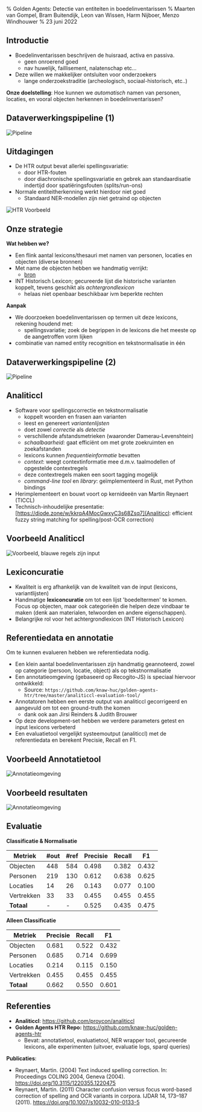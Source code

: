 % Golden Agents: Detectie van entiteiten in boedelinventarissen
% Maarten van Gompel, Bram Buitendijk, Leon van Wissen, Harm Nijboer, Menzo Windhouwer
% 23 juni 2022 

## Introductie

* Boedelinventarissen beschrijven de huisraad, activa en passiva.
    * geen onroerend goed
    * nav huwelijk, faillisement, nalatenschap etc...
* Deze willen we makkelijker ontsluiten voor onderzoekers
    * lange onderzoekstraditie (archeologisch, sociaal-historisch, etc..)

 **Onze doelstelling**: Hoe kunnen we *automatisch* namen van personen, locaties, en vooral objecten herkennen in boedelinventarissen?

## Dataverwerkingspipeline (1)

![Pipeline](pipeline.png)

## Uitdagingen

 * De HTR output bevat allerlei spellingsvariatie:
    - door HTR-fouten
    - door diachronische spellingsvariatie en gebrek aan standaardisatie indertijd door spatiëringsfouten (splits/run-ons)
* Normale entiteitherkenning werkt hierdoor niet goed
    - Standaard NER-modellen zijn niet getraind op objecten

![HTR Voorbeeld](htr.png)

## Onze strategie

**Wat hebben we?**

* Een flink aantal lexicons/thesauri met namen van personen, locaties en objecten (diverse bronnen)
* Met name de objecten hebben we handmatig verrijkt:
    * [bron](https://github.com/knaw-huc/golden-agents-htr/blob/master/resources/boedeltermen.csv)
* INT Historisch Lexicon; gecureerde lijst die historische varianten koppelt, tevens geschikt als *achtergrondlexicon*
    * helaas niet openbaar beschikbaar ivm beperkte rechten

**Aanpak**

* We doorzoeken boedelinventarissen op termen uit deze lexicons, rekening houdend met:
    * spellingsvariatie; zoek de begrippen in de lexicons die het meeste op de aangetroffen vorm lijken
* combinatie van named entity recognition en tekstnormalisatie in één


## Dataverwerkingspipeline (2)

![Pipeline](pipeline.png)

## Analiticcl

* Software voor spellingscorrectie en tekstnormalisatie
    * koppelt woorden en frasen aan varianten
    * leest en genereert *variantenlijsten*
    * doet zowel *correctie* als *detectie*
    * verschillende afstandsmetrieken (waaronder Damerau-Levenshtein)
    * *schaalbaarheid:* gaat efficiënt om met grote zoekruimten en zoekafstanden
    * lexicons kunnen *frequentieinformatie* bevatten
    * *context*: weegt contextinformatie mee d.m.v. taalmodellen of opgestelde contextregels
    * deze contextregels maken een soort tagging mogelijk
    * *command-line tool* en *library*: geïmplementeerd in Rust, met Python bindings
* Herimplementeert en bouwt voort op kernideeën van Martin Reynaert  (TICCL)
* Technisch-inhoudelijke presentatie: [https://diode.zone/w/kkrqA4MocGwxyC3s68Zsq7](Analiticcl: efficient fuzzy string matching for spelling/post-OCR correction)

## Voorbeeld Analiticcl

![Voorbeeld, blauwe regels zijn input](analiticcl-query.png)

## Lexiconcuratie

* Kwaliteit is erg afhankelijk van de kwaliteit van de input (lexicons, variantlijsten)
* Handmatige **lexiconcuratie** om tot een lijst 'boedeltermen' te komen. Focus op objecten, maar ook categorieën die helpen deze vindbaar te maken (denk aan materialen, telwoorden en andere eigenschappen).
* Belangrijke rol voor het achtergrondlexicon (INT Historisch Lexicon)

## Referentiedata en annotatie

Om te kunnen evalueren hebben we referentiedata nodig.

* Een klein aantal boedelinventarissen zijn handmatig geannoteerd, zowel op categorie (persoon, locatie, object) als op tekstnormalisatie
* Een annotatieomgeving (gebaseerd op Recogito-JS) is speciaal hiervoor ontwikkeld:
    * Source: ``https://github.com/knaw-huc/golden-agents-htr/tree/master/analiticcl-evaluation-tool/``
* Annotatoren hebben een eerste output van analiticcl gecorrigeerd en aangevuld om tot een ground-truth the komen
    * dank ook aan Jirsi Reinders & Judith Brouwer
* Op deze development-set hebben we verdere parameters getest en input lexicons verbeterd
* Een evaluatietool vergelijkt systeemoutput (analiticcl) met de referentiedata en berekent Precisie, Recall en F1.

## Voorbeeld Annotatietool

![Annotatieomgeving](annotationtool.png)

## Voorbeeld resultaten

![Annotatieomgeving](boedeloutput1.png)

## Evaluatie

**Classificatie & Normalisatie**

Metriek    | #out | #ref | Precisie | Recall | F1    
-----------|------|------|----------|--------|---------
Objecten   | 448  | 584  | 0.498    | 0.382  | 0.432
Personen   | 219  | 130  | 0.612    | 0.638  | 0.625
Locaties   |  14  |  26  | 0.143    | 0.077  | 0.100
Vertrekken |  33  |  33  | 0.455    | 0.455  | 0.455
**Totaal** |  -   |  -   | 0.525    | 0.435  | 0.475 

**Alleen Classificatie**

Metriek    | Precisie | Recall | F1    
-----------|----------|--------|---
Objecten   | 0.681    | 0.522  | 0.432
Personen   | 0.685    | 0.714  | 0.699
Locaties   | 0.214    | 0.115  | 0.150
Vertrekken | 0.455    | 0.455  | 0.455
**Totaal** | 0.662    | 0.550  | 0.601 


## Referenties

* **Analiticcl**: https://github.com/proycon/analiticcl
* **Golden Agents HTR Repo:** https://github.com/knaw-huc/golden-agents-htr
    * Bevat: annotatietool, evaluatietool, NER wrapper tool, gecureerde lexicons, alle experimenten (uitvoer, evaluatie logs, sparql queries)

**Publicaties**:

* Reynaert, Martin. (2004) Text induced spelling correction. In: Proceedings COLING 2004, Geneva (2004). https://doi.org/10.3115/1220355.1220475
* Reynaert, Martin. (2011) Character confusion versus focus word-based correction of spelling and OCR variants in corpora. IJDAR 14, 173–187 (2011). https://doi.org/10.1007/s10032-010-0133-5

